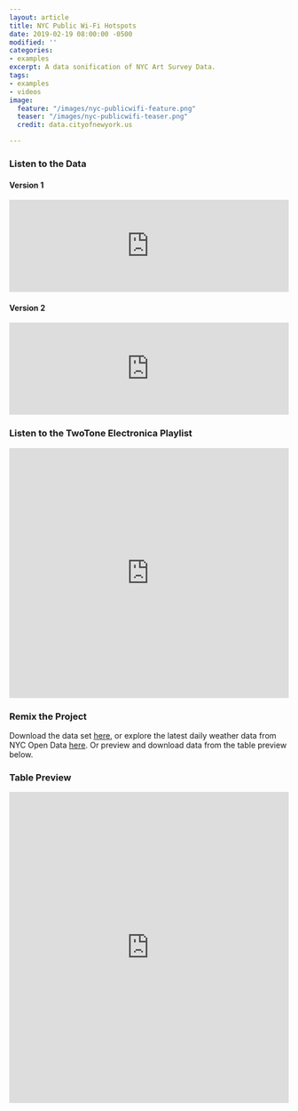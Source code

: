 ```yaml
---
layout: article
title: NYC Public Wi-Fi Hotspots
date: 2019-02-19 08:00:00 -0500
modified: ''
categories:
- examples
excerpt: A data sonification of NYC Art Survey Data.
tags:
- examples
- videos
image:
  feature: "/images/nyc-publicwifi-feature.png"
  teaser: "/images/nyc-publicwifi-teaser.png"
  credit: data.cityofnewyork.us

---
```

### Listen to the Data

#### Version 1

<iframe width="100%" height="166" scrolling="no" frameborder="no" allow="autoplay" src="https://w.soundcloud.com/player/?url=https%3A//api.soundcloud.com/tracks/580770960&color=%23f57c00&auto_play=false&hide_related=false&show_comments=true&show_user=true&show_reposts=false&show_teaser=true"></iframe>

#### Version 2

<iframe width="100%" height="166" scrolling="no" frameborder="no" allow="autoplay" src="https://w.soundcloud.com/player/?url=https%3A//api.soundcloud.com/tracks/580963137&color=%23f57c00&auto_play=false&hide_related=false&show_comments=true&show_user=true&show_reposts=false&show_teaser=true"></iframe>

### Listen to the TwoTone Electronica Playlist

<iframe width="100%" height="450" scrolling="no" frameborder="no" allow="autoplay" src="https://w.soundcloud.com/player/?url=https%3A//api.soundcloud.com/playlists/714048729&color=%23f57c00&auto_play=false&hide_related=false&show_comments=true&show_user=true&show_reposts=false&show_teaser=true"></iframe>

### Remix the Project

Download the data set [here](https://drive.google.com/open?id=1QXPuaX6iEGIuho4Dsu4sPqELgGLI3vJD "NYC Public Wi-Fi Hotspots"), or explore the latest daily weather data from NYC Open Data [here](https://data.cityofnewyork.us/City-Government/NYC-Wi-Fi-Hotspot-Locations/yjub-udmw/data "NYC Free Public Wi-Fi"). Or preview and download data from the table preview below.

### Table Preview

<iframe width="100%" height="560" title="NYC Wi-Fi Hotspot Locations" src="https://data.cityofnewyork.us/w/yjub-udmw/25te-f2tw?cur=uwRChh7vcl2&from=root" frameborder="0" scrolling="no"><a href="https://data.cityofnewyork.us/City-Government/NYC-Wi-Fi-Hotspot-Locations/yjub-udmw" title="NYC Wi-Fi Hotspot Locations" target="_blank">NYC Wi-Fi Hotspot Locations</a></iframe>